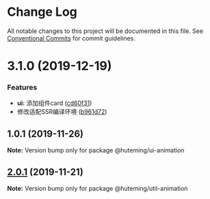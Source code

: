 # Change Log

All notable changes to this project will be documented in this file.
See [Conventional Commits](https://conventionalcommits.org) for commit guidelines.

# 3.1.0 (2019-12-19)


### Features

* **ui:** 添加组件card ([cd60f31](https://github.com/huteming/huteming-ui/commit/cd60f314ffb0aa613e935d7d957d952a9b806353))
* 修改适配SSR编译环境 ([b961d72](https://github.com/huteming/huteming-ui/commit/b961d72ddf40360f78627f578d846ac761446388))





## 1.0.1 (2019-11-26)

**Note:** Version bump only for package @huteming/ui-animation





## [2.0.1](https://github.com/huteming/huteming-ui/compare/@huteming/util-animation@2.0.0...@huteming/util-animation@2.0.1) (2019-11-21)

**Note:** Version bump only for package @huteming/util-animation

